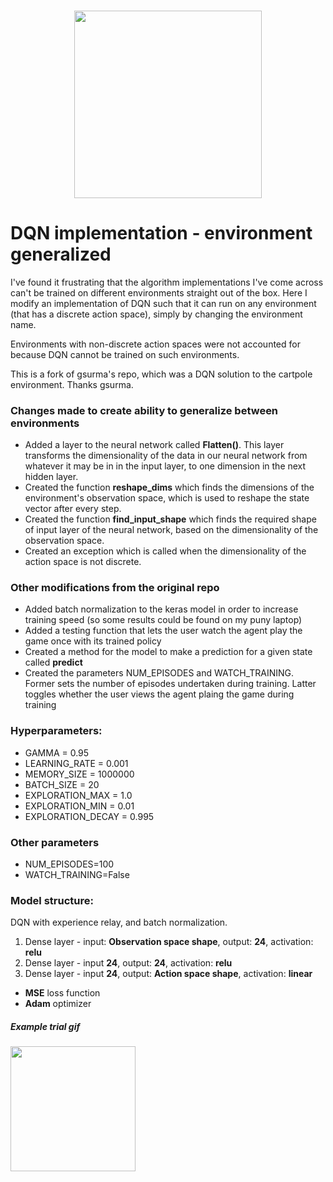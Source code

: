 <h3 align="center">
  <img src="assets/cartpole_example.gif" width="300">
</h3>

# DQN implementation - environment generalized
I've found it frustrating that the algorithm implementations I've come across can't be trained on different environments straight out of the box. Here I modify an implementation of DQN such that it can run on any environment (that has a discrete action space), simply by changing the environment name. 

Environments with non-discrete action spaces were not accounted for because DQN cannot be trained on such environments.

This is a fork of gsurma's repo, which was a DQN solution to the cartpole environment. Thanks gsurma.

### Changes made to create ability to generalize between environments
* Added a layer to the neural network called **Flatten()**. This layer transforms the dimensionality of the data in our neural network from whatever it may be in in the input layer, to one dimension in the next hidden layer.
* Created the function **reshape_dims** which finds the dimensions of the environment's observation space, which is used to reshape the state vector after every step.
* Created the function **find_input_shape** which finds the required shape of input layer of the neural network, based on the dimensionality of the observation space.
* Created an exception which is called when the dimensionality of the action space is not discrete.

### Other modifications from the original repo
* Added batch normalization to the keras model in order to increase training speed (so some results could be found on my puny laptop)
* Added a testing function that lets the user watch the agent play the game once with its trained policy
* Created a method for the model to make a prediction for a given state called **predict**
* Created the parameters NUM_EPISODES and WATCH_TRAINING. Former sets the number of episodes undertaken during training. Latter toggles whether the user views the agent plaing the game during training

### Hyperparameters:

* GAMMA = 0.95
* LEARNING_RATE = 0.001
* MEMORY_SIZE = 1000000
* BATCH_SIZE = 20
* EXPLORATION_MAX = 1.0
* EXPLORATION_MIN = 0.01
* EXPLORATION_DECAY = 0.995

### Other parameters
* NUM_EPISODES=100
* WATCH_TRAINING=False

### Model structure:
DQN with experience relay, and batch normalization.

1. Dense layer - input: **Observation space shape**, output: **24**, activation: **relu**
2. Dense layer - input **24**, output: **24**, activation: **relu**
3. Dense layer - input **24**, output: **Action space shape**, activation: **linear**

* **MSE** loss function
* **Adam** optimizer

##### Example trial gif

<img src="assets/cartpole_example.gif" width="200">



